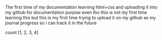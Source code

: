 The first time of my documentation learning html+css and uploading it into my github for documentation purpise even tho this is not my first time learning this but this is my first time trying to upload it on my github as my journal progress so i can track it in the future

count [1, 2, 3, 4]